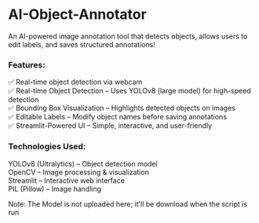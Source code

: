 # AI-Object-Annotator
An AI-powered image annotation tool that detects objects, allows users to edit labels, and saves structured annotations!<br>
### Features:<br>
✅ Real-time object detection via webcam<br>
✅ Real-time Object Detection – Uses YOLOv8 (large model) for high-speed detection<br>
✅ Bounding Box Visualization – Highlights detected objects on images<br>
✅ Editable Labels – Modify object names before saving annotations<br>
✅ Streamlit-Powered UI – Simple, interactive, and user-friendly<br>
### Technologies Used:<br>
YOLOv8 (Ultralytics) – Object detection model<br>
OpenCV – Image processing & visualization<br>
Streamlit – Interactive web interface<br>
PIL (Pillow) – Image handling<br>

Note: The Model is not uploaded here; it'll be download when the script is run
